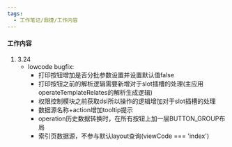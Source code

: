 ```yaml
---
tags:
  - 工作笔记/鼎捷/工作内容
---
```

#### 工作内容

1. 3.24
	- lowcode bugfix:
		- 打印按钮增加是否分批参数设置并设置默认值false
		- 打印按钮之前的解析逻辑需要新增对于slot插槽的处理(主应用operateTemplateRelates的解析生成逻辑)
		- 权限控制模块之前获取dsl所以操作的逻辑增加对于slot插槽的处理
		- 数据源名称+action增加tooltip提示
		- operation历史数据转换时，在所有按钮上加一层BUTTON_GROUP布局
		- 索引页数据源，不参与默认layout查询(viewCode === 'index')